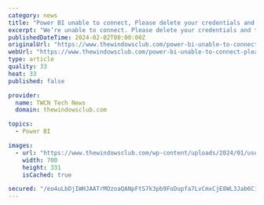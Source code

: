 ```yaml
---
category: news
title: "Power BI unable to connect, Please delete your credentials and try again later"
excerpt: "We’re unable to connect. Please delete your credentials and try again later Fix We’re unable to connect, Please delete your credentials and try again later in Power BI If you are unable to connect to a data source or SharePoint in PowerBI and asked to ..."
publishedDateTime: 2024-02-02T00:00:00Z
originalUrl: "https://www.thewindowsclub.com/power-bi-unable-to-connect-please-delete-credentials"
webUrl: "https://www.thewindowsclub.com/power-bi-unable-to-connect-please-delete-credentials"
type: article
quality: 33
heat: 33
published: false

provider:
  name: TWCN Tech News
  domain: thewindowsclub.com

topics:
  - Power BI

images:
  - url: "https://www.thewindowsclub.com/wp-content/uploads/2024/01/use-default-browser.png"
    width: 700
    height: 331
    isCached: true

secured: "/eo4uLbDjIWHJAATrMOzoaQANpFtS7k3pb9FoDupfa7LvCmxCjE8WL3Jab6CiOcu+1riZROFaN6sKF+jdXOFFjvWDF2AnL36SbeAWrRqyEaur5gSnt66oOSRADJEglIxjMmxDOsJQx3XfaTSprDnn7H1TJKrQpXindqlK1BU1Kow52citP8/JGZshl2/fnaoHF1ZKug0hwuNEjs3BR0WbQQNibPUwmOk31LlW+t7iI4n+QuljQDH9uWOYMQLvl7sY6YC/tq4hfmbVNKHH+AU7T28Y1ED54jvExSuwx/5uLgOqEspjgfWqwgZSkJBxDcX8PHfsAE8XZ2WB7FzhljQlt2R9v0JCR27WXhbLA8vbMk=;NpaqB8DhK0n0qQJSjzE2BA=="
---
```


